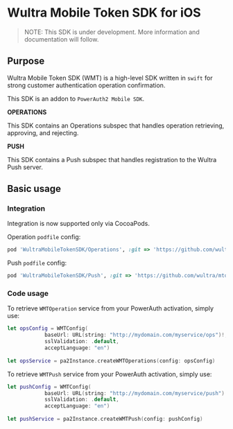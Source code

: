 # Wultra Mobile Token SDK for iOS

> NOTE: This SDK is under development. More information and documentation will follow.

## Purpose

Wultra Mobile Token SDK (WMT) is a high-level SDK written in `swift` for strong customer authentication operation confirmation.

This SDK is an addon to `PowerAuth2 Mobile SDK`.

**OPERATIONS**  

This SDK contains an Operations subspec that handles operation retrieving, approving, and rejecting.

**PUSH**

This SDK contains a Push subspec that handles registration to the Wultra Push server.

## Basic usage

### Integration

Integration is now supported only via CocoaPods.

Operation `podfile` config: 

```rb
pod 'WultraMobileTokenSDK/Operations', :git => 'https://github.com/wultra/mtoken-sdk-ios.git', :branch => 'master'`
```

Push `podfile` config:

```rb
pod 'WultraMobileTokenSDK/Push', :git => 'https://github.com/wultra/mtoken-sdk-ios.git', :branch => 'master'
```

### Code usage

To retrieve `WMTOperation` service from your PowerAuth activation, simply use:

```swift
let opsConfig = WMTConfig(
            baseUrl: URL(string: "http://mydomain.com/myservice/ops")!,
            sslValidation: .default,
            acceptLanguage: "en")
            
let opsService = pa2Instance.createWMTOperations(config: opsConfig)
```

To retrieve `WMTPush` service from your PowerAuth activation, simply use:

```swift
let pushConfig = WMTConfig(
            baseUrl: URL(string: "http://mydomain.com/myservice/push")!,
            sslValidation: .default,
            acceptLanguage: "en")
            
let pushService = pa2Instance.createWMTPush(config: pushConfig)
```
